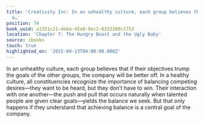 ```yaml
---
title: 'Creativity Inc: In an unhealthy culture, each group believes that if their
  o…'
position: 74
book_uuid: a1351c21-deba-45a0-9ec2-6322200c1753
location: 'Chapter 7: The Hungry Beast and the Ugly Baby'
source: ibooks
touch: true
highlighted_on: '2015-09-13T04:00:00.000Z'
---
```


In an unhealthy culture, each group believes that if their objectives trump the goals of the other groups, the company will be better off. In a healthy culture, all constituencies recognize the importance of balancing competing desires—they want to be heard, but they don’t have to win. Their interaction with one another—the push and pull that occurs naturally when talented people are given clear goals—yields the balance we seek. But that only happens if they understand that achieving balance is a central goal of the company.